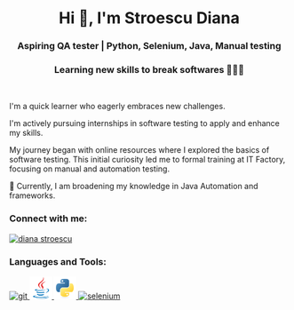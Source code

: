 
<h1 align="center">Hi 👋, I'm Stroescu Diana</h1>
<h3 align="center">Aspiring QA tester | Python, Selenium, Java, Manual testing</h3>
<h3 align="center">Learning new skills to break softwares 👩🏻‍💻</h3>
<p>&nbsp;</p>

I'm a quick learner who eagerly embraces new challenges. 

I'm actively pursuing internships in software testing to apply and enhance my skills.

My journey began with online resources where I explored the basics of software testing. This initial curiosity led me to formal training at IT Factory, focusing on manual and automation testing.

🌱 Currently, I am broadening my knowledge in Java Automation and frameworks.
<h3 align="left">Connect with me:</h3>
<p align="left">
<a href="https://www.linkedin.com/in/diana-stroescu-745997252/" target="blank"><img align="center" src="https://raw.githubusercontent.com/rahuldkjain/github-profile-readme-generator/master/src/images/icons/Social/linked-in-alt.svg" alt="diana stroescu" height="30" width="40" /></a>
</p>

<h3 align="left">Languages and Tools:</h3>
<p align="left"> <a href="https://git-scm.com/" target="_blank" rel="noreferrer"> <img src="https://www.vectorlogo.zone/logos/git-scm/git-scm-icon.svg" alt="git" width="40" height="40"/> </a> <a href="https://www.java.com" target="_blank" rel="noreferrer"> <img src="https://raw.githubusercontent.com/devicons/devicon/master/icons/java/java-original.svg" alt="java" width="40" height="40"/> </a> <a href="https://www.python.org" target="_blank" rel="noreferrer"> <img src="https://raw.githubusercontent.com/devicons/devicon/master/icons/python/python-original.svg" alt="python" width="40" height="40"/> </a> <a href="https://www.selenium.dev" target="_blank" rel="noreferrer"> <img src="https://raw.githubusercontent.com/detain/svg-logos/780f25886640cef088af994181646db2f6b1a3f8/svg/selenium-logo.svg" alt="selenium" width="40" height="40"/> </a> </p>
